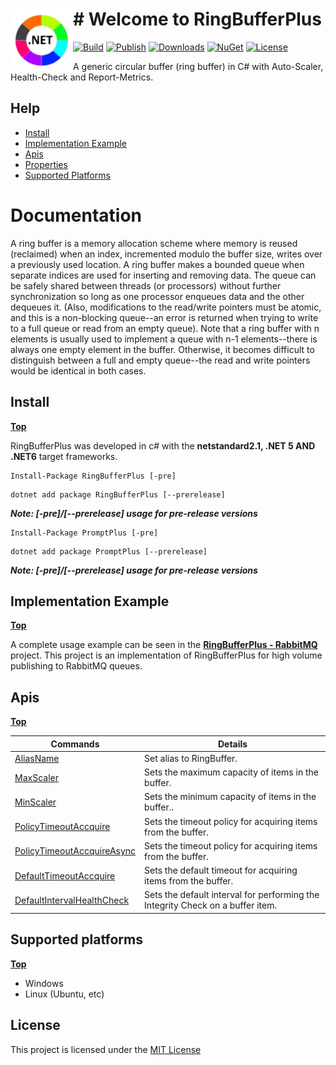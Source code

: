# <img align="left" width="100" height="100" src="./images/icon.png"># **Welcome to RingBufferPlus**
[![Build](https://github.com/FRACerqueira/RingBufferPlus/workflows/Build/badge.svg)](https://github.com/FRACerqueira/RingBufferPlus/actions/workflows/build.yml)
[![Publish](https://github.com/FRACerqueira/RingBufferPlus/actions/workflows/publish.yml/badge.svg)](https://github.com/FRACerqueira/RingBufferPlus/actions/workflows/publish.yml)
[![Downloads](https://img.shields.io/nuget/dt/RingBufferPlus)](https://www.nuget.org/packages/RingBufferPlus/)
[![NuGet](https://img.shields.io/nuget/v/RingBufferPlus)](https://www.nuget.org/packages/RingBufferPlus/)
[![License](https://img.shields.io/github/license/FRACerqueira/RingBufferPlus)](https://github.com/FRACerqueira/RingBufferPlus/blob/master/LICENSE)

A generic circular buffer (ring buffer) in C# with Auto-Scaler, Health-Check and Report-Metrics.

## Help
- [Install](#install)
- [Implementation Example](#implementation-example)
- [Apis](#apis)
- [Properties](properties.md)
- [Supported Platforms](#supported-platforms)

# Documentation

A ring buffer is a memory allocation scheme where memory is reused (reclaimed) when an index, incremented modulo the buffer size, writes over a previously used location.
A ring buffer makes a bounded queue when separate indices are used for inserting and removing data. The queue can be safely shared between threads (or processors) without further synchronization so long as one processor enqueues data and the other dequeues it. (Also, modifications to the read/write pointers must be atomic, and this is a non-blocking queue--an error is returned when trying to write to a full queue or read from an empty queue).
Note that a ring buffer with n elements is usually used to implement a queue with n-1 elements--there is always one empty element in the buffer. Otherwise, it becomes difficult to distinguish between a full and empty queue--the read and write pointers would be identical in both cases.

## Install
[**Top**](#help)

RingBufferPlus was developed in c# with the **netstandard2.1, .NET 5 AND .NET6** target frameworks.

```
Install-Package RingBufferPlus [-pre]
```

```
dotnet add package RingBufferPlus [--prerelease]
```

**_Note:  [-pre]/[--prerelease] usage for pre-release versions_**
```
Install-Package PromptPlus [-pre]
```

```
dotnet add package PromptPlus [--prerelease]
```

**_Note:  [-pre]/[--prerelease] usage for pre-release versions_**

## Implementation Example
[**Top**](#help)

A complete usage example can be seen in the [**RingBufferPlus - RabbitMQ**](https://github.com/FRACerqueira/RingBufferPlus/tree/main/RingBufferPlusRabbit) project. This project is an implementation of RingBufferPlus for high volume publishing to RabbitMQ queues.

## Apis
[**Top**](#help)

Commands | Details
--- | ---
[AliasName](aliasname.md) |  Set alias to RingBuffer.
[MaxScaler](maxscaler.md) |  Sets the maximum capacity of items in the buffer.
[MinScaler](minscaler.md) |  Sets the minimum capacity of items in the buffer..
[PolicyTimeoutAccquire](policytimeoutaccquire.md) | Sets the timeout policy for acquiring items from the buffer.
[PolicyTimeoutAccquireAsync](policytimeoutaccquire.md) | Sets the timeout policy for acquiring items from the buffer.
[DefaultTimeoutAccquire](defaulttimeoutaccquire.md) | Sets the default timeout for acquiring items from the buffer. 
[DefaultIntervalHealthCheck](defaultintervalhealthcheck.md) | Sets the default interval for performing the Integrity Check on a buffer item. 


## Supported platforms
[**Top**](#help)

- Windows
- Linux (Ubuntu, etc)

## **License**

This project is licensed under the [MIT License](https://github.com/FRACerqueira/RingBufferPlus/blob/master/LICENSE)


